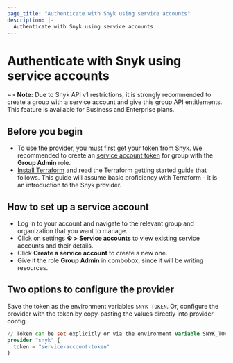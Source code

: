 ```yaml
---
page_title: "Authenticate with Snyk using service accounts"
description: |-
  Authenticate with Snyk using service accounts
---
```


# Authenticate with Snyk using service accounts

~> **Note:** Due to Snyk API v1 restrictions, it is strongly recommended
to create a group with a service account and give this group API entitlements.
This feature is available for Business and Enterprise plans.

## Before you begin

- To use the provider, you must first get your token from Snyk. We recommended
  to create an [service account token](https://docs.snyk.io/features/user-and-group-management/structure-account-for-high-application-performance/service-accounts)
  for group with the **Group Admin** role.
- [Install Terraform](https://learn.hashicorp.com/tutorials/terraform/install-cli)
  and read the Terraform getting started guide that follows. This guide will
  assume basic proficiency with Terraform - it is an introduction to the Snyk
  provider.

## How to set up a service account

- Log in to your account and navigate to the relevant group and organization that you want to manage.
- Click on settings **⚙️ > Service accounts** to view existing service accounts and their details.
- Click **Create a service account** to create a new one.
- Give it the role **Group Admin** in combobox, since it will be writing resources.

## Two options to configure the provider
Save the token as the environment variables `SNYK TOKEN`. Or, configure
the provider with the token by copy-pasting the values directly into provider
config.

```terraform
// Token can be set explicitly or via the environment variable SNYK_TOKEN
provider "snyk" {
  token = "service-account-token"
}
```
